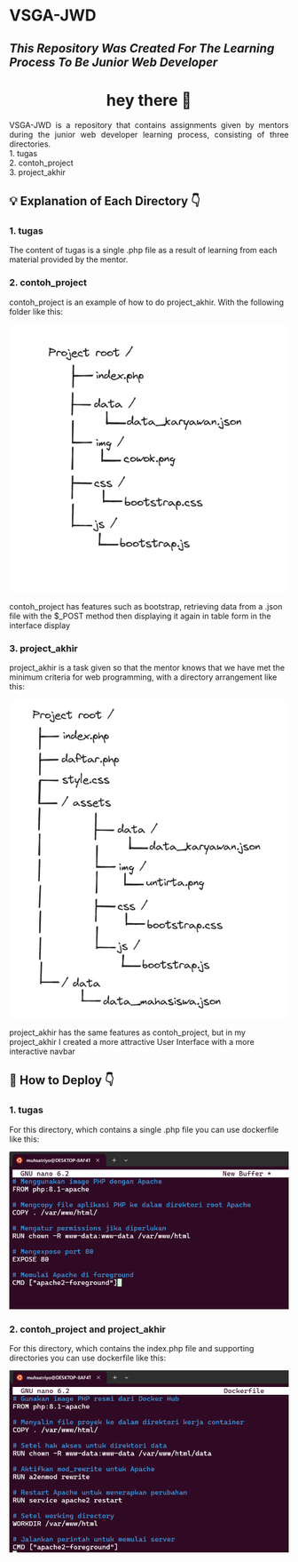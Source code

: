 # VSGA-JWD

## _This Repository Was Created For The Learning Process To Be Junior Web Developer_

###

<h1 align="center">hey there 👋</h1>
<p align="justify">VSGA-JWD is a repository that contains assignments given by mentors during the junior web developer learning process, consisting of three directories.
<br>1. tugas
<br>2. contoh_project
<br>3. project_akhir</p>

###

<h2>💡 Explanation of Each Directory 👇</h2> 
<p><h3>1. tugas</h3>
The content of tugas is a single .php file as a result of learning from each material provided by the mentor.</p>
<p><h3>2. contoh_project</h3>
contoh_project is an example of how to do project_akhir. With the following folder like this:</p>
<img src="https://github.com/MuhSatriyo/VSGA-JWD/blob/main/screenshoot/Screenshot%202024-06-02%20211030.png">
<p>contoh_project has features such as bootstrap, retrieving data from a .json file with the $_POST method then displaying it again in table form in the interface display</p>
<p><h3>3. project_akhir</h3>
project_akhir is a task given so that the mentor knows that we have met the minimum criteria for web programming, with a directory arrangement like this:</p>
<img src="https://github.com/MuhSatriyo/VSGA-JWD/blob/main/screenshoot/Screenshot%202024-06-02%20213939.png">
<p>project_akhir has the same features as contoh_project, but in my project_akhir I created a more attractive User Interface with a more interactive navbar</p>

###

<h2>🧩 How to Deploy 👇</h2> 
<p><h3>1. tugas</h3>
For this directory, which contains a single .php file you can use dockerfile like this:</p>
<img src="https://github.com/MuhSatriyo/VSGA-JWD/blob/main/screenshoot/Screenshot%202024-06-02%20215539.png">
<br>
<p><h3>2. contoh_project and project_akhir</h3>
For this directory, which contains the index.php file and supporting directories you can use dockerfile like this:</p>
<img src="https://github.com/MuhSatriyo/VSGA-JWD/blob/main/screenshoot/Screenshot%202024-06-02%20220321.png">
